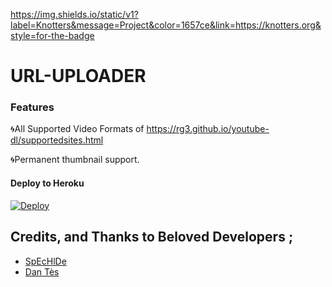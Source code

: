

https://img.shields.io/static/v1?label=Knotters&message=Project&color=1657ce&link=https://knotters.org&style=for-the-badge

# URL-UPLOADER

### Features

🌀All Supported Video Formats of https://rg3.github.io/youtube-dl/supportedsites.html

🌀Permanent thumbnail support.


#### Deploy to Heroku

[![Deploy](https://www.herokucdn.com/deploy/button.svg)](https://www.heroku.com/deploy?template=https://github.com/unknownkidnapper/URL-UPLOADER)


## Credits, and Thanks to Beloved Developers ;

* [SpEcHlDe](https://telegram.dog/SpEcHlDe) 
* [Dan Tès](https://telegram.dog/haskell)

